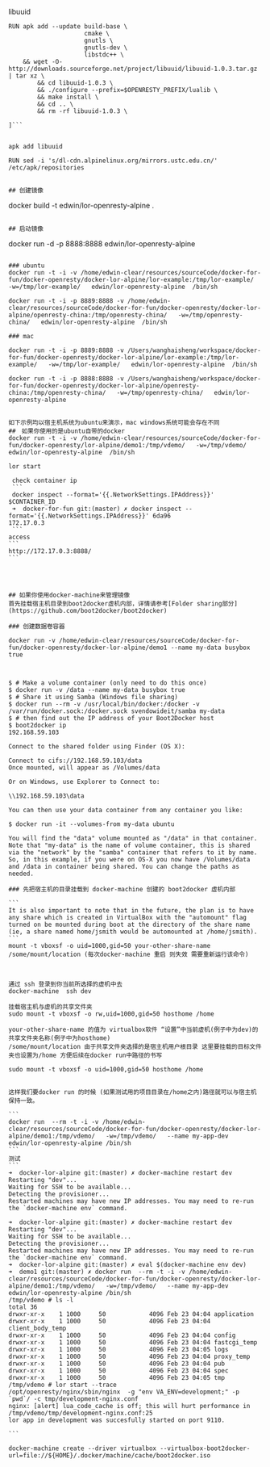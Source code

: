 libuuid
```
RUN apk add --update build-base \
                     cmake \
                     gnutls \
                     gnutls-dev \
                     libstdc++ \
    && wget -O- http://downloads.sourceforge.net/project/libuuid/libuuid-1.0.3.tar.gz | tar xz \
        && cd libuuid-1.0.3 \
        && ./configure --prefix=$OPENRESTY_PREFIX/lualib \
        && make install \
        && cd .. \
        && rm -rf libuuid-1.0.3 \

]```


apk add libuuid 

RUN sed -i 's/dl-cdn.alpinelinux.org/mirrors.ustc.edu.cn/' /etc/apk/repositories


## 创建镜像

````
docker build  -t edwin/lor-openresty-alpine  .
````

## 启动镜像

````
docker run -d -p 8888:8888 edwin/lor-openresty-alpine
````

### ubuntu   
docker run -t -i -v /home/edwin-clear/resources/sourceCode/docker-for-fun/docker-openresty/docker-lor-alpine/lor-example:/tmp/lor-example/   -w=/tmp/lor-example/   edwin/lor-openresty-alpine  /bin/sh

docker run -t -i -p 8889:8888 -v /home/edwin-clear/resources/sourceCode/docker-for-fun/docker-openresty/docker-lor-alpine/openresty-china:/tmp/openresty-china/   -w=/tmp/openresty-china/   edwin/lor-openresty-alpine  /bin/sh

### mac

docker run -t -i -p 8889:8888 -v /Users/wanghaisheng/workspace/docker-for-fun/docker-openresty/docker-lor-alpine/lor-example:/tmp/lor-example/   -w=/tmp/lor-example/   edwin/lor-openresty-alpine  /bin/sh

docker run -t -i -p 8888:8888 -v /Users/wanghaisheng/workspace/docker-for-fun/docker-openresty/docker-lor-alpine/openresty-china:/tmp/openresty-china/   -w=/tmp/openresty-china/   edwin/lor-openresty-alpine 


如下示例均以宿主机系统为ubuntu来演示，mac windows系统可能会存在不同
##　如果你使用的是ubuntu自带的docker
docker run -t -i -v /home/edwin-clear/resources/sourceCode/docker-for-fun/docker-openresty/lor-alpine/demo1:/tmp/vdemo/   -w=/tmp/vdemo/   edwin/lor-openresty-alpine  /bin/sh

lor start

 check container ip
 ```
 docker inspect --format='{{.NetworkSettings.IPAddress}}' $CONTAINER_ID
 ➜  docker-for-fun git:(master) ✗ docker inspect --format='{{.NetworkSettings.IPAddress}}' 6da96
172.17.0.3
 ```
access
```
http://172.17.0.3:8888/
```




## 如果你使用docker-machine来管理镜像
首先挂载宿主机目录到boot2docker虚机内部，详情请参考[Folder sharing部分](https://github.com/boot2docker/boot2docker)

### 创建数据卷容器

docker run -v /home/edwin-clear/resources/sourceCode/docker-for-fun/docker-openresty/docker-lor-alpine/demo1 --name my-data busybox true



$ # Make a volume container (only need to do this once)
$ docker run -v /data --name my-data busybox true
$ # Share it using Samba (Windows file sharing)
$ docker run --rm -v /usr/local/bin/docker:/docker -v /var/run/docker.sock:/docker.sock svendowideit/samba my-data
$ # then find out the IP address of your Boot2Docker host
$ boot2docker ip
192.168.59.103

Connect to the shared folder using Finder (OS X):

Connect to cifs://192.168.59.103/data
Once mounted, will appear as /Volumes/data

Or on Windows, use Explorer to Connect to:

\\192.168.59.103\data

You can then use your data container from any container you like:

$ docker run -it --volumes-from my-data ubuntu

You will find the "data" volume mounted as "/data" in that container. Note that "my-data" is the name of volume container, this is shared via the "network" by the "samba" container that refers to it by name. So, in this example, if you were on OS-X you now have /Volumes/data and /data in container being shared. You can change the paths as needed.

### 先把宿主机的目录挂载到 docker-machine 创建的 boot2docker 虚机内部

```
It is also important to note that in the future, the plan is to have any share which is created in VirtualBox with the "automount" flag turned on be mounted during boot at the directory of the share name (ie, a share named home/jsmith would be automounted at /home/jsmith).
```
mount -t vboxsf -o uid=1000,gid=50 your-other-share-name /some/mount/location (每次docker-machine 重启 则失效 需要重新运行该命令)



通过 ssh 登录到你当前所选择的虚机中去
docker-machine  ssh dev

挂载宿主机与虚机的共享文件夹
sudo mount -t vboxsf -o rw,uid=1000,gid=50 hosthome /home

your-other-share-name 的值为 virtualbox软件 “设置”中当前虚机(例子中为dev)的共享文件夹名称(例子中为hosthome)
/some/mount/location 由于共享文件夹选择的是宿主机用户根目录 这里要挂载的目标文件夹也设置为/home 方便后续在docker run中路径的书写

sudo mount -t vboxsf -o uid=1000,gid=50 hosthome /home


这样我们要docker run 的时候 (如果测试用的项目目录在/home之内)路径就可以与宿主机保持一致。

```
docker run  --rm -t -i -v /home/edwin-clear/resources/sourceCode/docker-for-fun/docker-openresty/docker-lor-alpine/demo1:/tmp/vdemo/   -w=/tmp/vdemo/   --name my-app-dev  edwin/lor-openresty-alpine /bin/sh
```
测试
```
➜  docker-lor-alpine git:(master) ✗ docker-machine restart dev
Restarting "dev"...
Waiting for SSH to be available...
Detecting the provisioner...
Restarted machines may have new IP addresses. You may need to re-run the `docker-machine env` command.

➜  docker-lor-alpine git:(master) ✗ docker-machine restart dev
Restarting "dev"...
Waiting for SSH to be available...
Detecting the provisioner...
Restarted machines may have new IP addresses. You may need to re-run the `docker-machine env` command.
➜  docker-lor-alpine git:(master) ✗ eval $(docker-machine env dev)
➜  demo1 git:(master) ✗ docker run  --rm -t -i -v /home/edwin-clear/resources/sourceCode/docker-for-fun/docker-openresty/docker-lor-alpine/demo1:/tmp/vdemo/   -w=/tmp/vdemo/   --name my-app-dev  edwin/lor-openresty-alpine /bin/sh
/tmp/vdemo # ls -l
total 36
drwxr-xr-x    1 1000     50            4096 Feb 23 04:04 application
drwxr-xr-x    1 1000     50            4096 Feb 23 04:04 client_body_temp
drwxr-xr-x    1 1000     50            4096 Feb 23 04:04 config
drwxr-xr-x    1 1000     50            4096 Feb 23 04:04 fastcgi_temp
drwxr-xr-x    1 1000     50            4096 Feb 23 04:05 logs
drwxr-xr-x    1 1000     50            4096 Feb 23 04:04 proxy_temp
drwxr-xr-x    1 1000     50            4096 Feb 23 04:04 pub
drwxr-xr-x    1 1000     50            4096 Feb 23 04:04 spec
drwxr-xr-x    1 1000     50            4096 Feb 23 04:05 tmp
/tmp/vdemo # lor start --trace
/opt/openresty/nginx/sbin/nginx  -g "env VA_ENV=development;" -p `pwd`/ -c tmp/development-nginx.conf
nginx: [alert] lua_code_cache is off; this will hurt performance in /tmp/vdemo/tmp/development-nginx.conf:25
lor app in development was succesfully started on port 9110.

```

docker-machine create --driver virtualbox --virtualbox-boot2docker-url=file://${HOME}/.docker/machine/cache/boot2docker.iso

